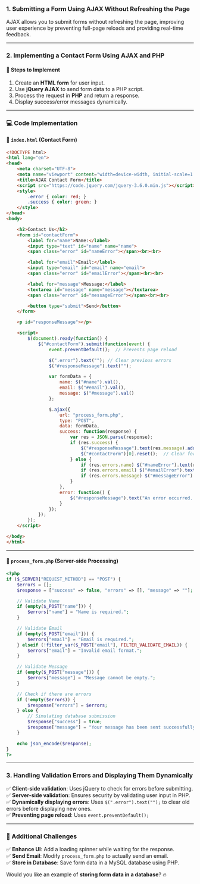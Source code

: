 ### **1. Submitting a Form Using AJAX Without Refreshing the Page**  

AJAX allows you to submit forms without refreshing the page, improving user experience by preventing full-page reloads and providing real-time feedback.

---

### **2. Implementing a Contact Form Using AJAX and PHP**  

#### **📌 Steps to Implement**
1. Create an **HTML form** for user input.  
2. Use **jQuery AJAX** to send form data to a PHP script.  
3. Process the request in **PHP** and return a response.  
4. Display success/error messages dynamically.  

---

### **💻 Code Implementation**  

#### **📌 `index.html` (Contact Form)**
```html
<!DOCTYPE html>
<html lang="en">
<head>
    <meta charset="UTF-8">
    <meta name="viewport" content="width=device-width, initial-scale=1.0">
    <title>AJAX Contact Form</title>
    <script src="https://code.jquery.com/jquery-3.6.0.min.js"></script>
    <style>
        .error { color: red; }
        .success { color: green; }
    </style>
</head>
<body>

    <h2>Contact Us</h2>
    <form id="contactForm">
        <label for="name">Name:</label>
        <input type="text" id="name" name="name">
        <span class="error" id="nameError"></span><br><br>

        <label for="email">Email:</label>
        <input type="email" id="email" name="email">
        <span class="error" id="emailError"></span><br><br>

        <label for="message">Message:</label>
        <textarea id="message" name="message"></textarea>
        <span class="error" id="messageError"></span><br><br>

        <button type="submit">Send</button>
    </form>

    <p id="responseMessage"></p>

    <script>
        $(document).ready(function() {
            $("#contactForm").submit(function(event) {
                event.preventDefault();  // Prevents page reload

                $(".error").text(""); // Clear previous errors
                $("#responseMessage").text("");

                var formData = {
                    name: $("#name").val(),
                    email: $("#email").val(),
                    message: $("#message").val()
                };

                $.ajax({
                    url: "process_form.php",
                    type: "POST",
                    data: formData,
                    success: function(response) {
                        var res = JSON.parse(response);
                        if (res.success) {
                            $("#responseMessage").text(res.message).addClass("success");
                            $("#contactForm")[0].reset();  // Clear form
                        } else {
                            if (res.errors.name) $("#nameError").text(res.errors.name);
                            if (res.errors.email) $("#emailError").text(res.errors.email);
                            if (res.errors.message) $("#messageError").text(res.errors.message);
                        }
                    },
                    error: function() {
                        $("#responseMessage").text("An error occurred. Please try again.").addClass("error");
                    }
                });
            });
        });
    </script>

</body>
</html>
```

---

#### **📌 `process_form.php` (Server-side Processing)**
```php
<?php
if ($_SERVER["REQUEST_METHOD"] == "POST") {
    $errors = [];
    $response = ["success" => false, "errors" => [], "message" => ""];

    // Validate Name
    if (empty($_POST["name"])) {
        $errors["name"] = "Name is required.";
    }

    // Validate Email
    if (empty($_POST["email"])) {
        $errors["email"] = "Email is required.";
    } elseif (!filter_var($_POST["email"], FILTER_VALIDATE_EMAIL)) {
        $errors["email"] = "Invalid email format.";
    }

    // Validate Message
    if (empty($_POST["message"])) {
        $errors["message"] = "Message cannot be empty.";
    }

    // Check if there are errors
    if (!empty($errors)) {
        $response["errors"] = $errors;
    } else {
        // Simulating database submission
        $response["success"] = true;
        $response["message"] = "Your message has been sent successfully!";
    }

    echo json_encode($response);
}
?>
```

---

### **3. Handling Validation Errors and Displaying Them Dynamically**  

✅ **Client-side validation**: Uses jQuery to check for errors before submitting.  
✅ **Server-side validation**: Ensures security by validating user input in PHP.  
✅ **Dynamically displaying errors**: Uses `$(".error").text("");` to clear old errors before displaying new ones.  
✅ **Preventing page reload**: Uses `event.preventDefault();`  

---

### **🚀 Additional Challenges**  
✅ **Enhance UI**: Add a loading spinner while waiting for the response.  
✅ **Send Email**: Modify `process_form.php` to actually send an email.  
✅ **Store in Database**: Save form data in a MySQL database using PHP.  

Would you like an example of **storing form data in a database**? 🔥